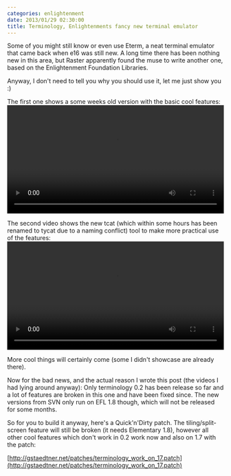 ```yaml
---
categories: enlightenment
date: 2013/01/29 02:30:00
title: Terminology, Enlightenments fancy new terminal emulator
---
```


Some of you might still know or even use Eterm, a neat terminal emulator that came back when e16 was still new.
A long time there has been nothing new in this area, but Raster apparently found the muse to write another one, based on the Enlightenment Foundation Libraries.

Anyway, I don't need to tell you why you should use it, let me just show you :)

The first one shows a some weeks old version with the basic cool features:
<video width="100%" controls="controls">
 <source src="http://videos.gstaedtner.net/linux/terminology_overview.webm" type="video/webm" />
 Your browser does not support the video tag.
</video>

The second video shows the new tcat (which within some hours has been renamed to tycat due to a naming conflict) tool to make more practical use of the features:
<video width="100%" controls="controls">
 <source src="http://videos.gstaedtner.net/linux/terminology_tcat.webm" type="video/webm" />
 Your browser does not support the video tag.
</video>

More cool things will certainly come (some I didn't showcase are already there).

Now for the bad news, and the actual reason I wrote this post (the videos I had lying around anyway):
Only terminology 0.2 has been release so far and a lot of features are broken in this one and have been fixed since. The new versions from SVN only run on EFL 1.8 though, which will not be released for some months.

So for you to build it anyway, here's a Quick'n'Dirty patch. The tiling/split-screen feature will still be broken (it needs Elementary 1.8), however all other cool features which don't work in 0.2 work now and also on 1.7 with the patch:

[http://gstaedtner.net/patches/terminology_work_on_17.patch](http://gstaedtner.net/patches/terminology_work_on_17.patch)
